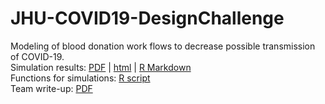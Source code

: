 # JHU-COVID19-DesignChallenge
Modeling of blood donation work flows to decrease possible transmission of COVID-19.\
Simulation results: [PDF](https://github.com/ryland-mortlock/JHU-COVID19-DesignChallenge/blob/master/Modeling_Blood_Donation_Workflows.pdf)   |    [html](https://github.com/ryland-mortlock/JHU-COVID19-DesignChallenge/blob/master/Modeling_Blood_Donation_Workflows.html)   |   [R Markdown](https://github.com/ryland-mortlock/JHU-COVID19-DesignChallenge/blob/master/Modeling_Blood_Donation_Workflows.Rmd)\
Functions for simulations: [R script](https://github.com/ryland-mortlock/JHU-COVID19-DesignChallenge/blob/master/helper_functions.R)\
Team write-up: [PDF](https://drive.google.com/a/usc.edu/file/d/16ilvdmfX2IAOW6BXO_oCtSy24ctWj9Lc/view?usp=sharing)
